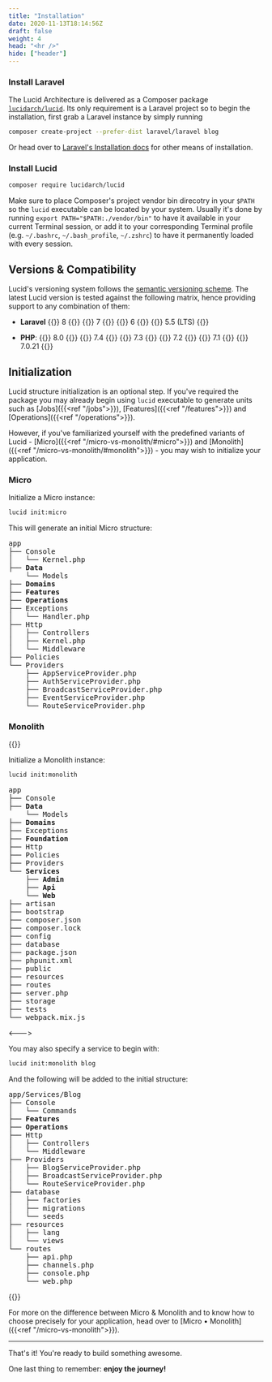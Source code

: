 ```yaml
---
title: "Installation"
date: 2020-11-13T18:14:56Z
draft: false
weight: 4
head: "<hr />"
hide: ["header"]
---
```


### Install Laravel

The Lucid Architecture is delivered as a Composer package [`lucidarch/lucid`](https://packagist.org/packages/lucidarch/lucid).
Its only requirement is a Laravel project so to begin the installation, first grab a Laravel instance
by simply running

```bash
composer create-project --prefer-dist laravel/laravel blog
```

Or head over to [Laravel's Installation docs](https://laravel.com/docs/installation) for other means of installation.

### Install Lucid

```bash
composer require lucidarch/lucid
```

Make sure to place Composer's project vendor bin direcotry in your `$PATH` so the `lucid` executable can be located by your system.
Usually it's done by running `export PATH="$PATH:./vendor/bin"` to have it available in your current Terminal session,
or add it to your corresponding Terminal profile (e.g. `~/.bashrc`, `~/.bash_profile`, `~/.zshrc`) to have it permanently loaded
with every session.

## Versions & Compatibility

Lucid's versioning system follows the [semantic versioning scheme](https://semver.org).
The latest Lucid version is tested against the following matrix, hence providing support to any combination of them:

- **Laravel**
{{<badge info>}} 8 {{</badge>}}
{{<badge secondary>}} 7 {{</badge>}}
{{<badge secondary>}} 6 {{</badge>}}
{{<badge secondary>}} 5.5 (LTS) {{</badge>}}

- **PHP**:
{{<badge info>}} 8.0 {{</badge>}}
{{<badge secondary>}} 7.4 {{</badge>}}
{{<badge secondary>}} 7.3 {{</badge>}}
{{<badge secondary>}} 7.2 {{</badge>}}
{{<badge secondary>}} 7.1 {{</badge>}}
{{<badge secondary>}} 7.0.21 {{</badge>}}

## Initialization

Lucid structure initialization is an optional step. If you've required the package you may already begin using `lucid` executable
to generate units such as [Jobs]({{<ref "/jobs">}}), [Features]({{<ref "/features">}}) and [Operations]({{<ref "/operations">}}).

However, if you've familiarized yourself with the predefined variants of Lucid -
[Micro]({{<ref "/micro-vs-monolith/#micro">}}) and [Monolith]({{<ref "/micro-vs-monolith/#monolith">}}) - you may wish to initialize your application.

### Micro

Initialize a Micro instance:

```bash
lucid init:micro
```

This will generate an initial Micro structure:

<pre>
app
├── Console
│   └── Kernel.php
├── <strong>Data</strong>
    └── Models
├── <strong>Domains</strong>
├── <strong>Features</strong>
├── <strong>Operations</strong>
├── Exceptions
│   └── Handler.php
├── Http
│   ├── Controllers
│   ├── Kernel.php
│   └── Middleware
├── Policies
└── Providers
    ├── AppServiceProvider.php
    ├── AuthServiceProvider.php
    ├── BroadcastServiceProvider.php
    ├── EventServiceProvider.php
    └── RouteServiceProvider.php
</pre>

### Monolith

{{<columns>}}

Initialize a Monolith instance:

```bash
lucid init:monolith
```

<pre>
app
├── Console
├── <strong>Data</strong>
    └── Models
├── <strong>Domains</strong>
├── Exceptions
├── <strong>Foundation</strong>
├── Http
├── Policies
├── Providers
└── <strong>Services</strong>
    ├── <strong>Admin</strong>
    ├── <strong>Api</strong>
    └── <strong>Web</strong>
├── artisan
├── bootstrap
├── composer.json
├── composer.lock
├── config
├── database
├── package.json
├── phpunit.xml
├── public
├── resources
├── routes
├── server.php
├── storage
├── tests
└── webpack.mix.js
</pre>

<--->

You may also specify a service to begin with:

```bash
lucid init:monolith blog
```

And the following will be added to the initial structure:

<pre>
app/Services/Blog
├── Console
│   └── Commands
├── <strong>Features</strong>
├── <strong>Operations</strong>
├── Http
│   ├── Controllers
│   └── Middleware
├── Providers
│   ├── BlogServiceProvider.php
│   ├── BroadcastServiceProvider.php
│   └── RouteServiceProvider.php
├── database
│   ├── factories
│   ├── migrations
│   └── seeds
├── resources
│   ├── lang
│   └── views
└── routes
    ├── api.php
    ├── channels.php
    ├── console.php
    └── web.php
</pre>

{{</columns>}}

For more on the difference between Micro & Monolith and to know how to choose precisely for your application, head over to
[Micro • Monolith]({{<ref "/micro-vs-monolith">}}).

---

That's it! You're ready to build something awesome.

One last thing to remember: **enjoy the journey!**

